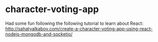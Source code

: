 # character-voting-app
Had some fun following the following tutorial to learn about React:
http://sahatyalkabov.com/create-a-character-voting-app-using-react-nodejs-mongodb-and-socketio/

